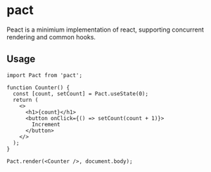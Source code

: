 # pact
Peact is a minimium implementation of react, supporting concurrent rendering and common hooks.

## Usage

```
import Pact from 'pact';

function Counter() {
  const [count, setCount] = Pact.useState(0);
  return (
    <>
      <h1>{count}</h1>
      <button onClick={() => setCount(count + 1)}>
        Increment
      </button>
    </>
  );
}

Pact.render(<Counter />, document.body);
```
